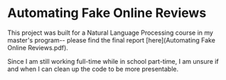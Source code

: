 # Automating Fake Online Reviews
This project was built for a Natural Language Processing course in my master's program-- please find the final report [here](Automating Fake Online Reviews.pdf).

Since I am still working full-time while in school part-time, I am unsure if and when I can clean up the code to be more presentable.
